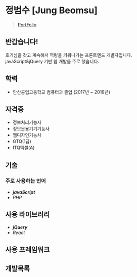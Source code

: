 # 정범수 [Jung Beomsu]
> [PortFolio]()
## 반갑습니다!
호기심을 갖고 계속해서 역량을 키워나가는 프론트엔드 개발자입니다. javaScript&jQuery 기반 웹 개발을 주로 했습니다.

## 학력
- 안산공업고등학교 컴퓨터과 졸업 (2017년 ~ 2019년)

## 자격증
- 정보처리기능사
- 정보운용기기기능사
- 웹디자인기능사
- GTQ(1급)
- ITQ엑셀(A)

## 기술
### 주로 사용하는 언어
-  ***javaScript***
- _PHP_


## 사용 라이브러리
- ***jQuery***
- _React_
## 사용 프레임워크

## 개발목록
